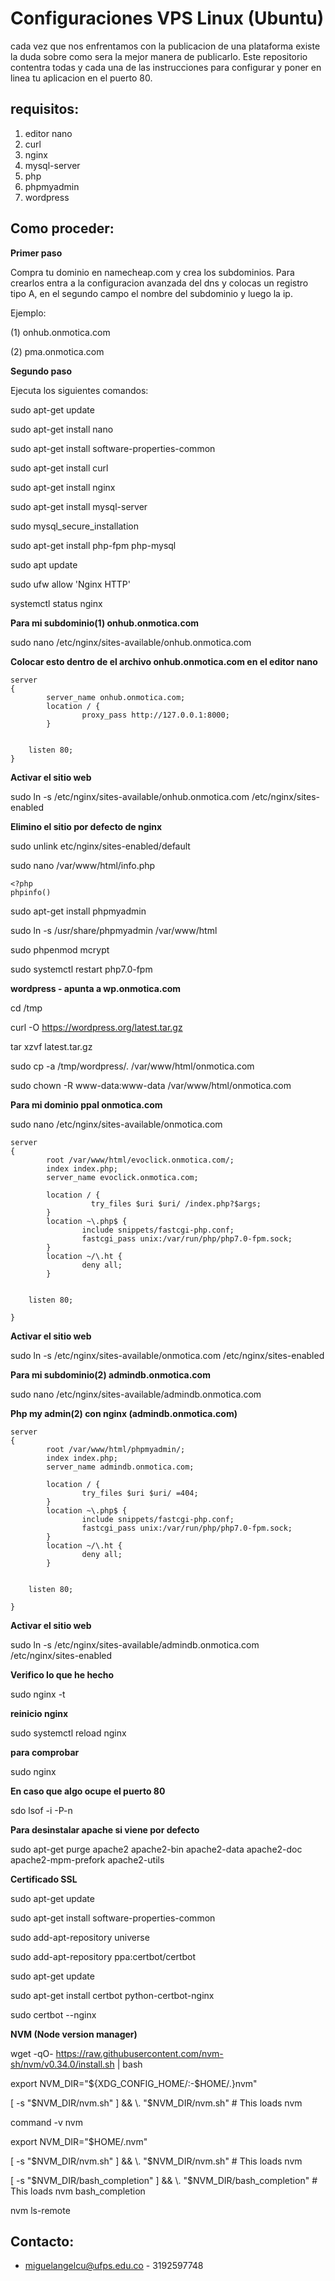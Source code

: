 Configuraciones VPS Linux (Ubuntu)
==========

cada vez que nos enfrentamos con la publicacion de una plataforma existe la duda sobre como sera la mejor manera de publicarlo. Este repositorio contentra todas y cada una de las instrucciones para configurar y poner en linea tu aplicacion en el puerto 80.

requisitos:
--------------------

1. editor nano
2. curl
3. nginx
4. mysql-server
5. php
6. phpmyadmin
7. wordpress

Como proceder:
--------------------

__Primer paso__

Compra tu dominio en namecheap.com y crea los subdominios. Para crearlos entra a la configuracion avanzada del dns y colocas un registro tipo A, en el segundo campo el nombre del subdominio y luego la ip.

Ejemplo:

(1) onhub.onmotica.com

(2) pma.onmotica.com

__Segundo paso__

Ejecuta los siguientes comandos:

sudo apt-get update

sudo apt-get install nano

sudo apt-get install software-properties-common

sudo apt-get install curl

sudo apt-get install nginx

sudo apt-get install mysql-server

sudo mysql_secure_installation

sudo apt-get install php-fpm php-mysql

sudo apt update

sudo ufw allow 'Nginx HTTP'

systemctl status nginx

__Para mi subdominio(1) onhub.onmotica.com__

sudo nano /etc/nginx/sites-available/onhub.onmotica.com

__Colocar esto dentro de el archivo onhub.onmotica.com en el editor nano__

```
server
{
        server_name onhub.onmotica.com;
        location / {
                proxy_pass http://127.0.0.1:8000;
        }


    listen 80;
}
```

__Activar el sitio web__

sudo ln -s /etc/nginx/sites-available/onhub.onmotica.com /etc/nginx/sites-enabled

__Elimino el sitio por defecto de nginx__

sudo unlink etc/nginx/sites-enabled/default

sudo nano /var/www/html/info.php
```
<?php
phpinfo()
```
sudo apt-get install phpmyadmin

sudo ln -s /usr/share/phpmyadmin /var/www/html

sudo phpenmod mcrypt

sudo systemctl restart php7.0-fpm

__wordpress - apunta a wp.onmotica.com__

cd /tmp

curl -O https://wordpress.org/latest.tar.gz

tar xzvf latest.tar.gz

sudo cp -a /tmp/wordpress/. /var/www/html/onmotica.com

sudo chown -R www-data:www-data /var/www/html/onmotica.com

__Para mi dominio ppal onmotica.com__


sudo nano /etc/nginx/sites-available/onmotica.com
```
server
{
        root /var/www/html/evoclick.onmotica.com/;
        index index.php;
        server_name evoclick.onmotica.com;

        location / {
                  try_files $uri $uri/ /index.php?$args;
        }
        location ~\.php$ {
                include snippets/fastcgi-php.conf;
                fastcgi_pass unix:/var/run/php/php7.0-fpm.sock;
        }
        location ~/\.ht {
                deny all;
        }


    listen 80;

}

```
__Activar el sitio web__


sudo ln -s /etc/nginx/sites-available/onmotica.com /etc/nginx/sites-enabled

__Para mi subdominio(2) admindb.onmotica.com__

sudo nano /etc/nginx/sites-available/admindb.onmotica.com

__Php my admin(2) con nginx (admindb.onmotica.com)__

```
server
{
        root /var/www/html/phpmyadmin/;
        index index.php;
        server_name admindb.onmotica.com;

        location / {
                try_files $uri $uri/ =404;
        }
        location ~\.php$ {
                include snippets/fastcgi-php.conf;
                fastcgi_pass unix:/var/run/php/php7.0-fpm.sock;
        }
        location ~/\.ht {
                deny all;
        }


    listen 80;

}

```

__Activar el sitio web__


sudo ln -s /etc/nginx/sites-available/admindb.onmotica.com /etc/nginx/sites-enabled

__Verifico lo que he hecho__

sudo nginx -t

__reinicio nginx__

sudo systemctl reload nginx

__para comprobar__

sudo nginx

__En caso que algo ocupe el puerto 80__

sdo lsof -i -P-n

__Para desinstalar apache si viene por defecto__

sudo  apt-get purge apache2 apache2-bin apache2-data apache2-doc apache2-mpm-prefork apache2-utils

__Certificado SSL__

sudo apt-get update

sudo apt-get install software-properties-common

sudo add-apt-repository universe

sudo add-apt-repository ppa:certbot/certbot

sudo apt-get update

sudo apt-get install certbot python-certbot-nginx 

sudo certbot --nginx

__NVM (Node version manager)__

wget -qO- https://raw.githubusercontent.com/nvm-sh/nvm/v0.34.0/install.sh | bash

export NVM_DIR="${XDG_CONFIG_HOME/:-$HOME/.}nvm"

[ -s "$NVM_DIR/nvm.sh" ] && \. "$NVM_DIR/nvm.sh" # This loads nvm

command -v nvm

export NVM_DIR="$HOME/.nvm"

[ -s "$NVM_DIR/nvm.sh" ] && \. "$NVM_DIR/nvm.sh"  # This loads nvm

[ -s "$NVM_DIR/bash_completion" ] && \. "$NVM_DIR/bash_completion"  # This loads nvm bash_completion

nvm ls-remote

Contacto:
--------------------
+ miguelangelcu@ufps.edu.co - 3192597748

